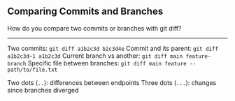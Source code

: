 ## Comparing Commits and Branches

How do you compare two commits or branches with git diff?

---

Two commits: `git diff a1b2c3d b2c3d4e`
Commit and its parent: `git diff a1b2c3d~1 a1b2c3d`
Current branch vs another: `git diff main feature-branch`
Specific file between branches: `git diff main feature -- path/to/file.txt`

Two dots (`..`): differences between endpoints
Three dots (`...`): changes since branches diverged

